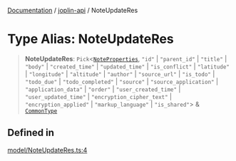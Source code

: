 [Documentation](../../packages.md) / [joplin-api](../index.md) / NoteUpdateRes

# Type Alias: NoteUpdateRes

> **NoteUpdateRes**: `Pick`\<[`NoteProperties`](../interfaces/NoteProperties.md), `"id"` \| `"parent_id"` \| `"title"` \| `"body"` \| `"created_time"` \| `"updated_time"` \| `"is_conflict"` \| `"latitude"` \| `"longitude"` \| `"altitude"` \| `"author"` \| `"source_url"` \| `"is_todo"` \| `"todo_due"` \| `"todo_completed"` \| `"source"` \| `"source_application"` \| `"application_data"` \| `"order"` \| `"user_created_time"` \| `"user_updated_time"` \| `"encryption_cipher_text"` \| `"encryption_applied"` \| `"markup_language"` \| `"is_shared"`\> & [`CommonType`](../interfaces/CommonType.md)

## Defined in

[model/NoteUpdateRes.ts:4](https://github.com/rxliuli/joplin-utils/blob/4824c3237f6c8bc282f001f71c149c89286aefdc/packages/joplin-api/src/model/NoteUpdateRes.ts#L4)
